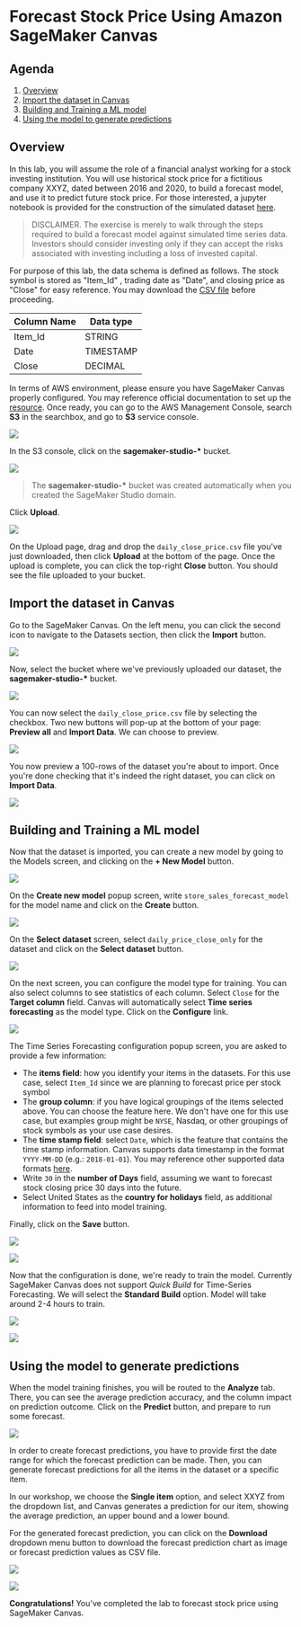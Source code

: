 # Forecast Stock Price Using Amazon SageMaker Canvas



## Agenda

1. [Overview](#overview)
3. [Import the dataset in Canvas](#import-the-dataset-in-canvas)
4. [Building and Training a ML model](#building-and-training-a-ml-model)
5. [Using the model to generate predictions](#using-the-model-to-generate-predictions)



## Overview

In this lab, you will assume the role of a financial analyst working for a stock investing institution. You will use historical stock price for a fictitious company XXYZ, dated between 2016 and 2020, to build a forecast model, and use it to predict future stock price. For those interested, a jupyter notebook is provided for the construction of the simulated dataset [here](./Data/Simulated_Stock_Price.ipynb). 


> DISCLAIMER. The exercise is merely to walk through the steps required to build a forecast model against simulated time series data. Investors should consider investing only if they can accept the risks associated with investing including a loss of invested capital. 


For purpose of this lab, the data schema is defined as follows. The stock symbol is stored as "Item_Id" , trading date as "Date", and closing price as "Close" for easy reference. You may download the [CSV file](./Data/daily_close_price.csv) before proceeding. 

| Column Name | Data type |
| ----------- | --------- |
| Item_Id     | STRING    |
| Date        | TIMESTAMP |
| Close       | DECIMAL   |

In terms of AWS environment, please ensure you have SageMaker Canvas properly configured. You may reference official documentation to set up the [resource](https://docs.aws.amazon.com/sagemaker/latest/dg/canvas-getting-started.html#canvas-prerequisites). Once ready, you can go to the AWS Management Console, search **S3** in the searchbox, and go to **S3** service console.

![](./Images/search_s3.png)

In the S3 console, click on the **sagemaker-studio-\*** bucket.

![](./Images/studio-bucket.png)

> The **sagemaker-studio-\*** bucket was created automatically when you created the SageMaker Studio domain. 

Click **Upload**.

![](./Images/s3_upload.png)

On the Upload page, drag and drop the `daily_close_price.csv` file you've just downloaded, then click **Upload** at the bottom of the page. Once the upload is complete, you can click the top-right **Close** button. You should see the file uploaded to your bucket.



## Import the dataset in Canvas

Go to the SageMaker Canvas. On the left menu, you can click the second icon to navigate to the Datasets section, then click the **Import** button.

![](./Images/import-data.png)

Now, select the bucket where we've previously uploaded our dataset, the **sagemaker-studio-\*** bucket.

![](./Images/import-from-s3-studio.png)

You can now select the `daily_close_price.csv` file by selecting the checkbox. Two new buttons will pop-up at the bottom of your page: **Preview all** and **Import Data**. We can choose to preview.

![](./Images/canvas-select-preview.png)

You now preview a 100-rows of the dataset you're about to import. Once you're done checking that it's indeed the right dataset, you can click on **Import Data**.

![](./Images/canvas-preview.png)



## Building and Training a ML model

Now that the dataset is imported, you can create a new model by going to the Models screen, and clicking on the **+ New Model** button.

![](./Images/new-model.png)

On the **Create new model** popup screen, write `store_sales_forecast_model` for the model name and click on the **Create** button.

![](./Images/create-new-model.png)

On the **Select dataset** screen, select `daily_price_close_only` for the dataset and click on the **Select dataset** button.

![](./Images/select-dataset.png)

On the next screen, you can configure the model type for training. You can also select columns to see statistics of each column. Select `Close` for the **Target column** field. Canvas will automatically select **Time series forecasting** as the model type. Click on the **Configure** link.

![](./Images/target-and-problem.png)

The Time Series Forecasting configuration popup screen, you are asked to provide a few information:

- The **items field**: how you identify your items in the datasets. For this use case, select `Item_Id` since we are planning to forecast price per stock symbol
- The **group column**: if you have logical groupings of the items selected above. You can choose the feature here. We don't have one for this use case, but examples group might be `NYSE`, Nasdaq, or other groupings of stock symbols as your use case desires.
- The **time stamp field**: select `Date`, which is the feature that contains the time stamp information. Canvas supports data timestamp in the format `YYYY-MM-DD` (e.g.: `2018-01-01`). You may reference other supported data formats [here](https://docs.aws.amazon.com/sagemaker/latest/dg/canvas-time-series.html).
- Write `30` in the **number of Days** field, assuming we want to forecast stock closing price 30 days into the future. 
- Select United States as the **country for holidays** field, as additional information to feed into model training. 

Finally, click on the **Save** button.

![](./Images/time-series-configuration.png)

![](./Images/time-series-configuration-2.png)



Now that the configuration is done, we're ready to train the model. Currently SageMaker Canvas does not support *Quick Build* for Time-Series Forecasting. We will select the **Standard Build** option. Model will take around 2-4 hours to train.

![](./Images/start-standard-build.png)

![](./Images/model-training.png)



## Using the model to generate predictions

When the model training finishes, you will be routed to the **Analyze** tab. There, you can see the average prediction accuracy, and the column impact on prediction outcome. Click on the **Predict** button, and prepare to run some forecast. 

![](./Images/model-accuracy.png)

In order to create forecast predictions, you have to provide first the date range for which the forecast prediction can be made. Then, you can generate forecast predictions for all the items in the dataset or a specific item.

In our workshop, we choose the **Single item** option, and select XXYZ from the dropdown list, and Canvas generates a prediction for our item, showing the average prediction, an upper bound and a lower bound. 

For the generated forecast prediction, you can click on the **Download** dropdown menu button to download the forecast prediction chart as image or forecast prediction values as CSV file.

![](./Images/forecasts.png)

![](./Images/forecasts-2.png)

**Congratulations!** You've completed the lab to forecast stock price using SageMaker Canvas. 
